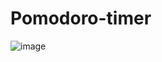 # Pomodoro-timer


![image](https://github.com/user-attachments/assets/ffcbf756-1b2a-410d-b9c9-79cfb62ad171)
